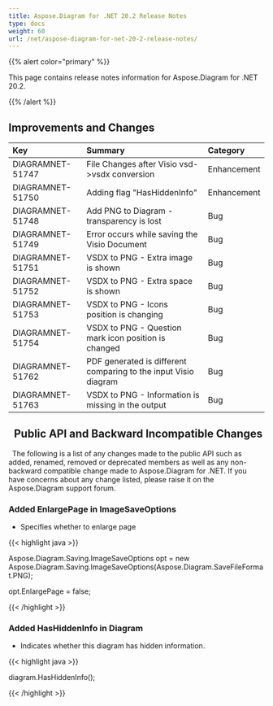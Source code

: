 ```yaml
---
title: Aspose.Diagram for .NET 20.2 Release Notes
type: docs
weight: 60
url: /net/aspose-diagram-for-net-20-2-release-notes/
---
```


{{% alert color="primary" %}} 

This page contains release notes information for Aspose.Diagram for .NET 20.2.

{{% /alert %}} 
## **Improvements and Changes**

|**Key**|**Summary**|**Category**|
| :- | :- | :- |
|DIAGRAMNET-51747|File Changes after Visio vsd->vsdx conversion|Enhancement|
|DIAGRAMNET-51750|Adding flag "HasHiddenInfo"|Enhancement|
|DIAGRAMNET-51748|Add PNG to Diagram - transparency is lost|Bug|
|DIAGRAMNET-51749|Error occurs while saving the Visio Document|Bug|
|DIAGRAMNET-51751|VSDX to PNG - Extra image is shown|Bug|
|DIAGRAMNET-51752|VSDX to PNG - Extra space is shown|Bug|
|DIAGRAMNET-51753|VSDX to PNG - Icons position is changing|Bug|
|DIAGRAMNET-51754|VSDX to PNG - Question mark icon position is changed|Bug|
|DIAGRAMNET-51762|PDF generated is different comparing to the input Visio diagram|Bug|
|DIAGRAMNET-51763|VSDX to PNG - Information is missing in the output|Bug|
## ` `**Public API and Backward Incompatible Changes**
` `The following is a list of any changes made to the public API such as added, renamed, removed or deprecated members as well as any non-backward compatible change made to Aspose.Diagram for .NET. If you have concerns about any change listed, please raise it on the Aspose.Diagram support forum.
### **Added EnlargePage in ImageSaveOptions**
- Specifies whether to enlarge page

{{< highlight java >}}

 Aspose.Diagram.Saving.ImageSaveOptions opt = new Aspose.Diagram.Saving.ImageSaveOptions(Aspose.Diagram.SaveFileFormat.PNG);

opt.EnlargePage = false;

{{< /highlight >}}
### **Added HasHiddenInfo in Diagram**
- Indicates whether this diagram has hidden information.



{{< highlight java >}}

 diagram.HasHiddenInfo();

{{< /highlight >}}




